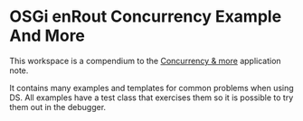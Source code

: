 # OSGi enRout Concurrency Example And More

This workspace is a compendium to the [Concurrency & more](http://v2archive.enroute.osgi.org/appnotes/concurrency.html) application note.

It contains many examples and templates for common problems when using DS. All examples have a test class that exercises them so it is possible to try them out in the debugger.
